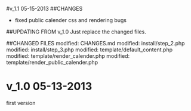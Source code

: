 #v_1.1			05-15-2013
##CHANGES
+ fixed public calender css and rendering bugs

##UPDATING FROM v_1.0
Just replace the changed files.

##CHANGED FILES
		modified:   CHANGES.md
		modified:   install/step_2.php
		modified:   install/step_3.php
		modified:   template/default_content.php
		modified:   template/render_calender.php
		modified:   template/render_public_calender.php
		

# v_1.0			05-13-2013
first version